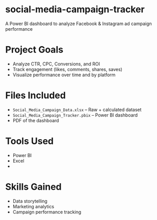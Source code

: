 # social-media-campaign-tracker
A Power BI dashboard to analyze Facebook &amp; Instagram ad campaign performance

# Project Goals
- Analyze CTR, CPC, Conversions, and ROI
- Track engagement (likes, comments, shares, saves)
- Visualize performance over time and by platform

# Files Included
- `Social_Media_Campaign_Data.xlsx` – Raw + calculated dataset
- `Social_Media_Campaign_Tracker.pbix` – Power BI dashboard
- PDF of the dashboard

# Tools Used
- Power BI
- Excel
- 
# Skills Gained
- Data storytelling
- Marketing analytics
- Campaign performance tracking

